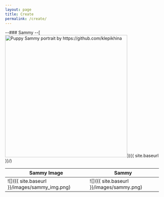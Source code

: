 ```yaml
---
layout: page
title: Create
permalink: /create/
---
```



--### Sammy
--[<img src="{{ site.baseurl }}/images/sammy.png" alt="Puppy Sammy portrait by https://github.com/klepikhina" style="width: 400px;"/>]({{ site.baseurl }}/)

Sammy Image             |  Sammy
------------------------|-------------------------
![]({{ site.baseurl }}/images/sammy_img.png)  |  ![]({{ site.baseurl }}/images/sammy.png)
